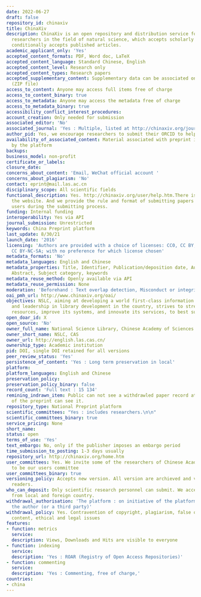 ```yaml
---
date: 2022-06-27
draft: false
repository_id: chinaxiv
title: ChinaXiv
description: ChinaXiv is an open repository and distribution service for scientific
  researchers in the field of natural science, which accepts scholarly preprints and
  conditionally accepts published articles.
academic_applicant_only: 'Yes'
accepted_content_formats: PDF, Word doc, LaTeX
accepted_content_language: Standard Chinese, English
accepted_content_level: Research only
accepted_content_types: Research papers
accepted_supplementary_content: Supplementary data can be associated on the same page
  (ZIP file)
access_to_content: Anyone may access full items free of charge
access_to_content_binary: true
access_to_metadata: Anyone may access the metadata free of charge
access_to_metadata_binary: true
accessibility_conflict_interest_procedures:
account_creation: Only needed for submission
associated_editor: 'No'
associated_journal: 'Yes : Multiple, listed at http://chinaxiv.org/journal/browse.htm'
author_pid: Yes, we encourage researchers to submit their ORCID to help identify them.
availability_of_associated_content: Material associated with preprint is hosted also
  by the platform
backups:
business_model: non-profit
certificate_or_labels:
closure_date:
concerns_about_content: 'Email, WeChat official account '
concerns_about_plagiarism: 'No'
contact: eprint@mail.las.ac.cn
disciplinary_scope: All scientific fields
functional_description: Yes. http://chinaxiv.org/user/help.htm.There is "HELP" on
  the website. And we provide the rule and format of submitting papers for the registered
  users during the submitting process.
funding: Internal funding
interoperability: Yes via API
journal_submission: Unrestricted
keywords: China Preprint platform
last_update: 8/30/21
launch_date: '2016'
licensing: 'Authors are provided with a choice of licenses: CC0, CC BY, CC BY-SA,
  CC BY-NC-SA; with no preference for which license chosen'
metadata_formats: 'No'
metadata_languages: English and Chinese
metadata_properties: Title, Identifier, Publication/deposition date, Author name(s),
  Abstract, Subject category, keywords
metadata_reuse_method: Openly available via API
metadata_reuse_permission: None
moderation: 'Beforehand : Text overlap detection, Misconduct or integrity checks'
oai_pmh_url: http://www.chinaxiv.org/oai/
objectives: NSLC, aiming at developing a world first-class information service ability
  and leadership in library development in the country, strives to strengthen its
  resources, improve its systems, and innovate its services, to best suit its users.
open_doar_id: X
open_source: 'No'
owner_full_name: National Science Library, Chinese Academy of Sciences
owner_short_name: NSLC, CAS
owner_url: http://english.las.cas.cn/
ownership_type: Academic institution
pid: DOI, single DOI retained for all versions
peer_review_status: 'Yes'
persistence_of_content: 'Yes : Long term preservation in local'
platform:
platform_languages: English and Chinese
preservation_policy:
preservation_policy_binary: false
record_count: 'Full text : 15 134'
remining_indrawn_item: Public can not see a withdrawled paper record at all. The administer
  of the preprint can see it.
repository_type: National Preprint platform
scientific_committees: "Yes : includes researchers.\n\n"
scientific_committees_binary: true
service_pricing: None
short_name:
status: open
terms_of_use: 'Yes'
text_embargo: No, only if the publisher imposes an embargo period
time_submission_to_posting: 1-3 days usually
repository_url: http://chinaxiv.org/home.htm
user_committees: Yes. We invite some of the researchers of Chinese Academy of Sciences
  to be our users committee
user_committees_binary: true
versioning_policy: Accepts new version. All version are archieved and visible for
  readers.
who_can_deposit: Only scientific research personnel can submit. We accept the paper
  from local and foreign country.
withdrawal_authorisation: 'The platform : on initiative of the platform or asked by
  the author (or a third party)'
withdrawal_policy: Yes. Contravention of copyright, plagiarism, false or inaccurate
  content, ethical and legal issues
features:
- function: metrics
  service:
  description: Views, Downloads and Hits are visible to everyone
- function: indexing
  service:
  description: 'Yes : ROAR (Registry of Open Access Repositories)'
- function: commenting
  service:
  description: 'Yes : Commenting, free of charge,'
countries:
- china
---
```



